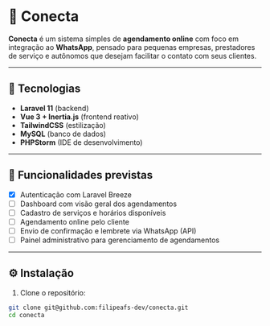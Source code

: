 # 📅 Conecta

**Conecta** é um sistema simples de **agendamento online** com foco em integração ao **WhatsApp**, pensado para pequenas empresas, prestadores de serviço e autônomos que desejam facilitar o contato com seus clientes.

---

## 🚀 Tecnologias

- **Laravel 11** (backend)
- **Vue 3 + Inertia.js** (frontend reativo)
- **TailwindCSS** (estilização)
- **MySQL** (banco de dados)
- **PHPStorm** (IDE de desenvolvimento)

---

## 🧩 Funcionalidades previstas

- [x] Autenticação com Laravel Breeze
- [ ] Dashboard com visão geral dos agendamentos
- [ ] Cadastro de serviços e horários disponíveis
- [ ] Agendamento online pelo cliente
- [ ] Envio de confirmação e lembrete via WhatsApp (API)
- [ ] Painel administrativo para gerenciamento de agendamentos

---

## ⚙️ Instalação

1. Clone o repositório:

```bash
git clone git@github.com:filipeafs-dev/conecta.git
cd conecta
